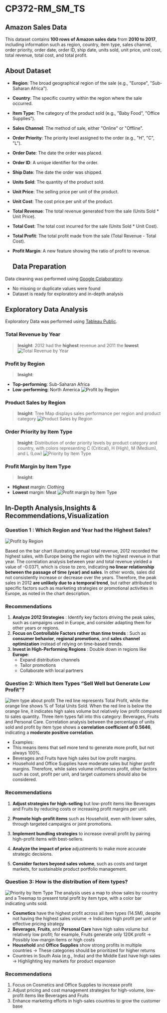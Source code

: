 # CP372-RM_SM_TS

## Amazon Sales Data
This dataset contains **100 rows of Amazon sales data** from **2010 to 2017**, including information such as region, country, item type, sales channel, order priority, order date, order ID, ship date, units sold, unit price, unit cost, total revenue, total cost, and total profit.


## About Dataset
- **Region**: The broad geographical region of the sale (e.g., "Europe", "Sub-Saharan Africa").
- **Country**: The specific country within the region where the sale occurred.
- **Item Type**: The category of the product sold (e.g., "Baby Food", "Office Supplies").
- **Sales Channel**: The method of sale, either "Online" or "Offline".
- **Order Priority**: The priority level assigned to the order (e.g., "H", "C", "L").
- **Order Date**: The date the order was placed.
- **Order ID**: A unique identifier for the order.
- **Ship Date**: The date the order was shipped.
- **Units Sold**: The quantity of the product sold.
- **Unit Price**: The selling price per unit of the product.
- **Unit Cost**: The cost price per unit of the product.
- **Total Revenue**: The total revenue generated from the sale (Units Sold * Unit Price).
- **Total Cost**: The total cost incurred for the sale (Units Sold * Unit Cost).
- **Total Profit**: The total profit made from the sale (Total Revenue - Total Cost).
- **Profit Margin**: A new feature showing the ratio of profit to revenue.
  
  ## Data Preparation
Data cleaning was performed using [Google Colaboratory](https://colab.research.google.com/drive/17uaQqiXCXsSVC84Y_GjDLplYLZGX33tu#scrollTo=ZOIEzSzvfRo8).  
- No missing or duplicate values were found  
- Dataset is ready for exploratory and in-depth analysis

## Exploratory Data Analysis
Exploratory Data was performed using [Tableau Public](https://public.tableau.com/views/Project_Amazon_Sales_Data/BestSalesbyRegionandYear?:language=en-US&publish=yes&:sid=&:redirect=auth&:display_count=n&:origin=viz_share_link
).

### Total Revenue by Year
> **Insight**: 2012 had the **highest** revenue and 2011 the **lowest**
![Total Revenue by Year](images/Total_Revenue.png)
### Profit by Region
> **Insight**:  
- **Top-performing**: Sub-Saharan Africa  
- **Low-performing**: North America
![Profit by Region](images/Profit_by_Region.png)
### Product Sales by Region 
> **Insight**: Tree Map displays sales performance per region and product category
![Product Sales by Region](images/Product_Sales_by_Region.png)
### Order Priority by Item Type 
> **Insight**: Distribution of order priority levels by product category and country, with colors representing C (Critical), H (High), M (Medium), and L (Low)
![Priority by Item Type](images/Priority_by_item_type.png)
### Profit Margin by Item Type 
> **Insight**:  
- **Highest** margin: Clothing  
- **Lowest** margin: Meat 
![Profit margin by Item Type](images/Profit_margin_by_item_type.png)


## In-Depth Analysis,Insights & Recommendations,Visualization
### Question 1 : Which Region and Year had the Highest Sales?
![Profit by Region](images/Best_Sales_of_year_by_region.png)

Based on the bar chart illustrating annual total revenue, 2012 recorded the highest sales, with Europe being the region with the highest revenue in that year.
The correlation analysis between year and total revenue yielded a value of -0.0371, which is close to zero, indicating **no linear relationship between the passage of time (year) and sales**. In other words, sales did not consistently increase or decrease over the years.
Therefore, the peak sales in 2012 **are unlikely due to a temporal trend**, but rather attributed to specific factors such as marketing strategies or promotional activities in Europe, as noted in the chart description.
### Recommendations 
1. **Analyze 2012 Strategies** : Identify key factors driving the peak sales, such as campaigns used in Europe, and consider adapting them for other years or regions.
2. **Focus on Controllable Factors rather than time trends** : Such as **consumer behavior**, **regional promotions**, and **sales channel optimization** instead of relying on time-based trends.
3. **Invest in High-Performing Regions** : Double down in regions like **Europe**:
   - Expand distribution channels  
   - Tailor promotions  
   - Collaborate with local partners  



### Question 2: Which Item Types “Sell Well but Generate Low Profit”?
![Item type about profit](images/Item_type_about_profit.png)
The red line represents Total Profit, while the orange line shows % of Total Units Sold.
When the red line is below the orange line, it indicates high sales volume but relatively low profit compared to sales quantity. 
Three item types fall into this category: Beverages, Fruits and Personal Care.
Correlation analysis between the percentage of units sold and profit by item type shows a **correlation coefficient of 0.5646**, indicating a **moderate positive correlation**.
- Examples:
- This means items that sell more tend to generate more profit, but not always 100%.
- Beverages and Fruits have high sales but low profit margins.
- Household and Office Supplies have moderate sales but higher profit margins.
Therefore, while sales volume influences profit, other factors such as cost, profit per unit, and target customers should also be considered.

### Recommendations
1. **Adjust strategies for high-selling** but low-profit items like Beverages and Fruits by reducing costs or increasing profit margins per unit.

2. **Promote high-profit items** such as Household, even with lower sales, through targeted campaigns or joint promotions.

3. **Implement bundling strategies** to increase overall profit by pairing high-profit items with best-sellers.

4. **Analyze the impact of price** adjustments to make more accurate strategic decisions.

5. **Consider factors beyond sales volume**, such as costs and target markets, for sustainable product portfolio management.

### Question 3: How is the distribution of item types?
![Priority by Item Type](images/map_profit_of_item_type.png)
The analysis uses a map to show sales by country and a Treemap to present total profit by item type, with a color bar indicating units sold.
- **Cosmetics** have the highest profit across all item types (14.5M), despite not having the highest sales volume
→ Indicates high profit per unit or effective pricing strategy
- **Beverages**, **Fruits**, and **Personal Care** have high sales volume but relatively low profit; for example, Fruits generate only 120K profit
→ Possibly low-margin items or high costs
- **Household** and **Office Supplies** show strong profits in multiple countries
→ These categories should be prioritized for higher returns
- Countries in South Asia (e.g., India) and the Middle East have high sales
→ Highlighting key markets for product expansion
### Recommendations
1. Focus on Cosmetics and Office Supplies to increase profit
2. Adjust pricing and cost management strategies for high-volume, low-profit items like Beverages and Fruits
3. Enhance marketing efforts in high-sales countries to grow the customer base
